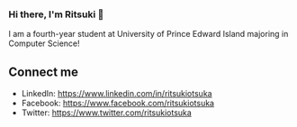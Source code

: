 ### Hi there, I'm Ritsuki 👋

I am a fourth-year student at University of Prince Edward Island majoring in Computer Science!

## Connect me

- LinkedIn: <https://www.linkedin.com/in/ritsukiotsuka>
- Facebook: <https://www.facebook.com/ritsukiotsuka>
- Twitter: <https://www.twitter.com/ritsukiotsuka>


<!--
**ritsukiotsuka/ritsukiotsuka** is a ✨ _special_ ✨ repository because its `README.md` (this file) appears on your GitHub profile.

Here are some ideas to get you started:

- 🔭 I’m currently working on ...
- 🌱 I’m currently learning ...
- 👯 I’m looking to collaborate on ...
- 🤔 I’m looking for help with ...
- 💬 Ask me about ...
- 📫 How to reach me: ...
- 😄 Pronouns: ...
- ⚡ Fun fact: ...
-->
